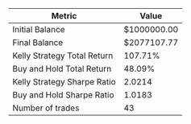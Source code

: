 | Metric | Value |
| --- | --- |
| Initial Balance | $1000000.00 |
| Final Balance | $2077107.77 |
| Kelly Strategy Total Return | 107.71% |
| Buy and Hold Total Return | 48.09% |
| Kelly Strategy Sharpe Ratio | 2.0214 |
| Buy and Hold Sharpe Ratio | 1.0183 |
| Number of trades | 43 |
